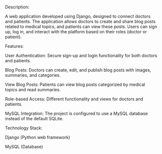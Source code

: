 Description:

A web application developed using Django, designed to connect doctors and patients. The application allows doctors to create and share blog posts related to medical topics, and patients can view these posts. Users can sign up, log in, and interact with the platform based on their roles (doctor or patient).

Features:

User Authentication: Secure sign-up and login functionality for both doctors and patients.

Blog Posts: Doctors can create, edit, and publish blog posts with images, summaries, and categories.

View Blog Posts: Patients can view blog posts categorized by medical topics and read summaries.

Role-based Access: Different functionality and views for doctors and patients.

MySQL Integration: The project is configured to use a MySQL database instead of the default SQLite.

Technology Stack:

Django (Python web framework)

MySQL (Database)
